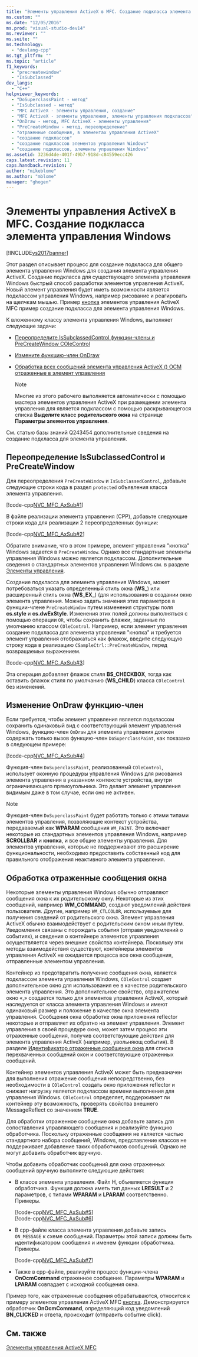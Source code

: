 ```yaml
---
title: "Элементы управления ActiveX в MFC. Создание подкласса элемента управления Windows | Microsoft Docs"
ms.custom: ""
ms.date: "12/05/2016"
ms.prod: "visual-studio-dev14"
ms.reviewer: ""
ms.suite: ""
ms.technology: 
  - "devlang-cpp"
ms.tgt_pltfrm: ""
ms.topic: "article"
f1_keywords: 
  - "precreatewindow"
  - "IsSubclassed"
dev_langs: 
  - "C++"
helpviewer_keywords: 
  - "DoSuperclassPaint - метод"
  - "IsSubclassed - метод"
  - "MFC ActiveX - элементы управления, создание"
  - "MFC ActiveX - элементы управления, элементы управления подклассов"
  - "OnDraw - метод, MFC ActiveX - элементы управления"
  - "PreCreateWindow - метод, переопределение"
  - "отраженные сообщения, в элементах управления ActiveX"
  - "создание подклассов"
  - "создание подклассов элементов управления Windows"
  - "создание подклассов, элементы управления Windows"
ms.assetid: 3236d4de-401f-49b7-918d-c84559ecc426
caps.latest.revision: 11
caps.handback.revision: 7
author: "mikeblome"
ms.author: "mblome"
manager: "ghogen"
---
```

# Элементы управления ActiveX в MFC. Создание подкласса элемента управления Windows
[!INCLUDE[vs2017banner](../assembler/inline/includes/vs2017banner.md)]

Этот раздел описывает процесс для создание подкласса для общего элемента управления Windows для создания элемента управления ActiveX.  Создание подкласса для существующего элемента управления Windows быстрый способ разработки элементов управления ActiveX.  Новый элемент управления будет иметь возможности является подклассом управления Windows, например рисование и реагировать на щелчкам мышью.  Пример [кнопка](../top/visual-cpp-samples.md) элементов управления ActiveX MFC пример создание подкласса для элемента управления Windows.  
  
 К вложенному классу элемента управления Windows, выполняет следующие задачи:  
  
-   [Переопределите IsSubclassedControl функции\-члены и PreCreateWindow COleControl](#_core_overriding_issubclassedcontrol_and_precreatewindow)  
  
-   [Измените функцию\-член OnDraw](#_core_modifying_the_ondraw_member_function)  
  
-   [Обработка всех сообщений элемента управления ActiveX \(\) OCM отраженные в элемент управления](#_core_handling_reflected_window_messages)  
  
    > [!NOTE]
    >  Многие из этого рабочего выполняется автоматически с помощью мастера элементов управления ActiveX при размещении элемента управления для является подклассом с помощью раскрывающегося списка **Выделите класс родительского окна** на странице **Параметры элементов управления**.  
  
 См. статью базы знаний Q243454 дополнительные сведения на создание подкласса для элемента управления.  
  
##  <a name="_core_overriding_issubclassedcontrol_and_precreatewindow"></a> Переопределение IsSubclassedControl и PreCreateWindow  
 Для переопределения `PreCreateWindow` и `IsSubclassedControl`, добавьте следующие строки кода в раздел `protected` объявления класса элемента управления.  
  
 [!code-cpp[NVC_MFC_AxSub#1](../mfc/codesnippet/CPP/mfc-activex-controls-subclassing-a-windows-control_1.h)]  
  
 В файле реализации элемента управления \(CPP\), добавьте следующие строки кода для реализации 2 переопределенных функции:  
  
 [!code-cpp[NVC_MFC_AxSub#2](../mfc/codesnippet/CPP/mfc-activex-controls-subclassing-a-windows-control_2.cpp)]  
  
 Обратите внимание, что в этом примере, элемент управления "кнопка" Windows задается в `PreCreateWindow`.  Однако все стандартные элементы управления Windows можно является подклассом.  Дополнительные сведения о стандартных элементов управления Windows см. в разделе [Элементы управления](../mfc/controls-mfc.md).  
  
 Создание подкласса для элемента управления Windows, может потребоваться указать определенный стиль окна \(**WS\_**\) или расширенный стиль окна \(**WS\_EX\_**\) \(для использования в создании окно элемента управления.  Можно задать значения этих параметров в функции\-члене `PreCreateWindow` путем изменения структуры поля **cs.style** и **cs.dwExStyle**.  Изменения этих полей должны выполняться с помощью операции `OR`, чтобы сохранить флажки, заданные по умолчанию классом `COleControl`.  Например, если элемент управления создание подкласса для элемента управления "кнопка" и требуется элемент управления отображаться как флажок, введите следующую строку кода в реализацию `CSampleCtrl::PreCreateWindow`, перед возвращаемых выражением.  
  
 [!code-cpp[NVC_MFC_AxSub#3](../mfc/codesnippet/CPP/mfc-activex-controls-subclassing-a-windows-control_3.cpp)]  
  
 Эта операция добавляет флажок стиля **BS\_CHECKBOX**, тогда как оставить флажок стиля по умолчанию \(**WS\_CHILD**\) класса `COleControl` без изменений.  
  
##  <a name="_core_modifying_the_ondraw_member_function"></a> Изменение OnDraw функцию\-член  
 Если требуется, чтобы элемент управления является подклассом сохранить одинаковый вид с соответствующий элемент управления Windows, функцию\-член `OnDraw` для элемента управления должен содержать только вызов функцию\-член `DoSuperclassPaint`, как показано в следующем примере:  
  
 [!code-cpp[NVC_MFC_AxSub#4](../mfc/codesnippet/CPP/mfc-activex-controls-subclassing-a-windows-control_4.cpp)]  
  
 Функция\-член `DoSuperclassPaint`, реализованный `COleControl`, использует оконную процедуры управления Windows для рисования элемента управления в указанном контексте устройства, внутри ограничивающего прямоугольника.  Это делает элемент управления видимым даже в том случае, если оно не активен.  
  
> [!NOTE]
>  Функция\-член `DoSuperclassPaint` будет работать только с этими типами элементов управления, позволяющие контекст устройства, передаваемый как **WPARAM** сообщения `WM_PAINT`.  Это включает некоторые из стандартных элементов управления Windows, например **SCROLLBAR** и **кнопка**, и все общие элементы управления.  Для элементов управления, которые не поддерживают это расширение функциональности, необходимо предоставить собственный код для правильного отображения неактивного элемента управления.  
  
##  <a name="_core_handling_reflected_window_messages"></a> Обработка отраженные сообщения окна  
 Некоторые элементы управления Windows обычно отправляют сообщения окна к их родительскому окну.  Некоторые из этих сообщений, например **WM\_COMMAND**, создают уведомлений действия пользователя.  Другие, например `WM_CTLCOLOR`, используемые для получения сведений от родительского окна.  Элемент управления ActiveX обычно взаимодействует с родительским окном иным путем.  Уведомления связаны с порождать события \(отправя уведомлений о событиях\), и сведения о контейнере элементов управления осуществляется через внешние свойства контейнера.  Поскольку эти методы взаимодействия существуют, контейнеры элементов управления ActiveX не ожидается процесса все окна сообщения, отправленные элементом управления.  
  
 Контейнер из предотвратить получение сообщения окна, является подклассом элемента управления Windows, `COleControl` создает дополнительное окно для использования ее в качестве родительского элемента управления.  Это дополнительное свойство, отражателем окно «,» создается только для элементов управления ActiveX, который наследуется от класса элемента управления Windows и имеют одинаковый размер и положение в качестве окна элемента управления.  Сообщения окна обработке окна приложения reflector некоторые и отправляет их обратно на элемент управления.  Элемент управления в своей процедуре окна, может затем процесс эти отраженные сообщения, получив соответствующие действия для элемента управления ActiveX \(например, увольняющ события\).  В разделе [Идентификатор отраженные сообщения окна](../mfc/reflected-window-message-ids.md) для списка перехваченных сообщений окон и соответствующие отраженных сообщений.  
  
 Контейнер элементов управления ActiveX может быть предназначен для выполнения отражение сообщения непосредственно, без необходимости в `COleControl` создать окно приложения reflector и снижает нагрузку является подклассом времени выполнения для управления Windows.  `COleControl` определяет, поддерживает ли контейнер эту возможность, проверять свойства внешнего MessageReflect со значением **TRUE**.  
  
 Для обработки отраженное сообщение окна добавьте запись для сопоставления управляющего сообщения и реализуйте функцию обработчика.  Поскольку отраженные сообщения не является частью стандартного набора сообщений, Windows, представление классов не поддерживает добавление таких обработчиков сообщений.  Однако не могут добавить обработчик вручную.  
  
 Чтобы добавить обработчик сообщений для окна отраженных сообщений вручную выполните следующие действия:  
  
-   В классе элемента управления. Файл H, объявляется функция обработчика.  Функция должна иметь тип данных **LRESULT** и 2 параметров, с типами **WPARAM** и **LPARAM** соответственно.  Примеры.  
  
     [!code-cpp[NVC_MFC_AxSub#5](../mfc/codesnippet/CPP/mfc-activex-controls-subclassing-a-windows-control_5.h)]  
    [!code-cpp[NVC_MFC_AxSub#6](../mfc/codesnippet/CPP/mfc-activex-controls-subclassing-a-windows-control_6.h)]  
  
-   В cpp\-файле класса элемента управления добавьте запись `ON_MESSAGE` к схеме сообщений.  Параметры этой записи должны быть идентификатором сообщения и именем функции обработчика.  Примеры.  
  
     [!code-cpp[NVC_MFC_AxSub#7](../mfc/codesnippet/CPP/mfc-activex-controls-subclassing-a-windows-control_7.cpp)]  
  
-   Также в cpp\-файле, реализуйте процесс функции\-члена **OnOcmCommand** отраженное сообщение.  Параметры **WPARAM** и **LPARAM** совпадает с исходной сообщения окна.  
  
 Пример того, как отраженные сообщения обрабатываются, относится к примеру элементов управления ActiveX MFC [кнопка](../top/visual-cpp-samples.md).  Демонстрируется обработчик **OnOcmCommand**, определяющий код уведомлений **BN\_CLICKED** и ответа, происходит \(отправить событие click\).  
  
## См. также  
 [Элементы управления ActiveX MFC](../mfc/mfc-activex-controls.md)